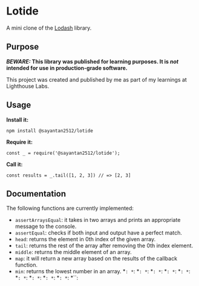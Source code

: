 # Lotide

A mini clone of the [Lodash](https://lodash.com) library.

## Purpose

**_BEWARE:_ This library was published for learning purposes. It is _not_ intended for use in production-grade software.**

This project was created and published by me as part of my learnings at Lighthouse Labs. 

## Usage

**Install it:**

`npm install @sayantan2512/lotide`

**Require it:**

`const _ = require('@sayantan2512/lotide');`

**Call it:**

`const results = _.tail([1, 2, 3]) // => [2, 3]`

## Documentation

The following functions are currently implemented:

* `assertArraysEqual`: it takes in two arrays and prints an appropriate message to the console.
* `assertEqual`: checks if both input and output have a perfect match.
* `head`: returns the element in 0th index of the given array.
* `tail`: returns the rest of the array after removing the 0th index element.
* `middle`: returns the middle element of an array.
* `map`: it will return a new array based on the results of the callback function.
* `min`: returns the lowest number in an array.
*``:
*``:
*``:
*``:
*``:
*``:
*``:
*``:
*``:
*``:
*``:
*``:
*``:
*``:
*``:
*``:
*``:
*``:
*``: